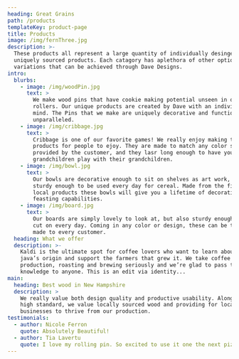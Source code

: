 ```yaml
---
heading: Great Grains
path: /products
templateKey: product-page
title: Products
image: /img/fernThree.jpg
description: >-
  These products all represent a large quantity of individually desinged and
  uniquely sourced products. Each catagory has aplethora of other options and
  variations that can be achieved through Dave Designs.
intro:
  blurbs:
    - image: /img/woodPin.jpg
      text: >
        We make wood pins that have cookie making potential unseen in other
        rollers. Our unique products are created by Dave with an individual in
        mind. The Pins that we make are uniquely decorative and functional
        unparalleled. 
    - image: /img/cribbage.jpg
      text: >
        Cribbage is one of our favorite games! We really enjoy making these
        products for people to ejoy. They are made to match any color scheme
        provided by the customer, and they lasr long enough to have your
        grandchildren play with their grandchildren.
    - image: /img/bowl.jpg
      text: >
        Our bowls are decorative enough to sit on shelves as art work, but
        sturdy enough to be used every day for cereal. Made from the finest of
        local products these bowls will give you a lifetime of decorative
        feasting capabilities.
    - image: /img/board.jpg
      text: >
        Our boards are simply lovely to look at, but also sturdy enough to be
        cut on every day. Coming in any color or design, these can be tailor
        made to every customer.
  heading: What we offer
  description: >-
    Kaldi is the ultimate spot for coffee lovers who want to learn about their
    java’s origin and support the farmers that grew it. We take coffee
    production, roasting and brewing seriously and we’re glad to pass that
    knowledge to anyone. This is an edit via identity...
main:
  heading: Best wood in New Hampshire
  description: >
    We really value both design quality and productive usability. Along with our
    high standard, we value locally sourced wood and providing for local
    businesses to thrive from our production.
testimonials:
  - author: Nicole Ferron
    quote: Absolutely Beautiful!
  - author: Tia Lavertu
    quote: I love my rolling pin. So excited to use it one the next pizza we make!
---
```

